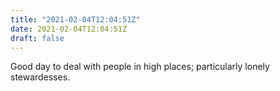 ```yaml
---
title: "2021-02-04T12:04:51Z"
date: 2021-02-04T12:04:51Z
draft: false
---
```


Good day to deal with people in high places; particularly lonely stewardesses.
